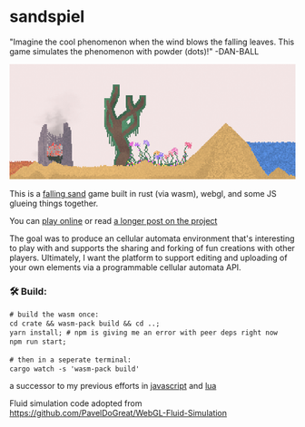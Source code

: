 <meta charset="utf-8"/>

# sandspiel

"Imagine the cool phenomenon when the wind blows the falling leaves. This game simulates the phenomenon with powder (dots)!" -DAN-BALL

![](Screenshot.png)

This is a [falling sand](https://en.wikipedia.org/wiki/Falling-sand_game) game built in rust (via wasm), webgl, and some JS glueing things together.

You can [play online](https://sandspiel.club) or read [a longer post on the project](https://maxbittker.com/making-sandspiel)

The goal was to produce an cellular automata environment that's interesting to play with and supports the sharing and forking of fun creations with other players.
Ultimately, I want the platform to support editing and uploading of your own elements via a programmable cellular automata API.

### 🛠️ Build:

```
# build the wasm once: 
cd crate && wasm-pack build && cd ..;
yarn install; # npm is giving me an error with peer deps right now
npm run start;

# then in a seperate terminal:
cargo watch -s 'wasm-pack build'
```

a successor to my previous efforts in [javascript](https://github.com/MaxBittker/dust) and [lua](https://github.com/MaxBittker/sand-toy)

Fluid simulation code adopted from
https://github.com/PavelDoGreat/WebGL-Fluid-Simulation
